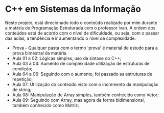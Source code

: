 # C++ em Sistemas da Informação

Neste projeto, está direcionado todo o conteúdo realizado por mim durante a matéria de Programação Estruturada com o professor Ivan.
A ordem dos conteúdos está de acordo com o nível de dificuldade, ou seja, com o passar das aulas, a tendência é ir aumentando o nível de complexidade.

- Prova - Qualquer pasta com o termo 'prova' é material de estudo para a prova bimestral da matéria.
- Aula 01 a 02: Lógicas simples, uso da sintaxe do C++;
- Aula 03 a 04: Aumento de complexidade utilização de estruturas de condição;
- Aula 04 a 06: Seguindo com o aumento, foi passado as estruturas de repetição;
- Aula 07: Utilização do conteúdo visto com o incremento da manipulação de string;
- Aula 08: Manipulação de Array simples, também conhecido como Vetor;
- Aula 09: Seguindo com Array, mas agora de forma bidimensional, também conhecido como Matriz; 
